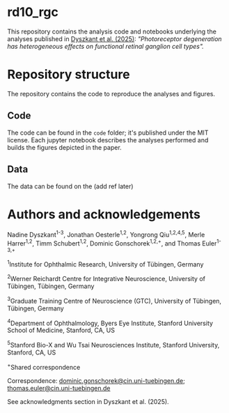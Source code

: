 # rd10_rgc

This repository contains the analysis code and notebooks underlying the analyses published in [Dyszkant et al. (2025)](https://www.biorxiv.org/content/10.1101/2024.09.06.610955v1.abstract): *"Photoreceptor degeneration has heterogeneous effects on functional retinal ganglion cell types".*

# Repository structure
The repository contains the code to reproduce the analyses and figures.

## Code

The code can be found in the `code` folder; it's published under the MIT license. 
Each jupyter notebook describes the analyses performed and builds the figures depicted in the paper.


## Data

The data can be found on the (add ref later)

# Authors and acknowledgements
Nadine Dyszkant<sup>1-3</sup>, Jonathan Oesterle<sup>1,2</sup>, Yongrong Qiu<sup>1,2,4,5</sup>, Merle Harrer<sup>1,2</sup>, Timm Schubert<sup>1,2</sup>, Dominic Gonschorek<sup>1,2,+</sup>, and Thomas Euler<sup>1-3,+</sup>

<sup>1</sup>Institute for Ophthalmic Research, University of Tübingen, Germany

<sup>2</sup>Werner Reichardt Centre for Integrative Neuroscience, University of Tübingen, Tübingen, Germany

<sup>3</sup>Graduate Training Centre of Neuroscience (GTC), University of Tübingen, Tübingen, Germany

<sup>4</sup>Department of Ophthalmology, Byers Eye Institute, Stanford University School of Medicine, Stanford, CA, US

<sup>5</sup>Stanford Bio-X and Wu Tsai Neurosciences Institute, Stanford University, Stanford, CA, US

<sup>+</sup>Shared correspondence

Correspondence:
dominic.gonschorek@cin.uni-tuebingen.de;
thomas.euler@cin.uni-tuebingen.de

See acknowledgments section in Dyszkant et al. (2025).
